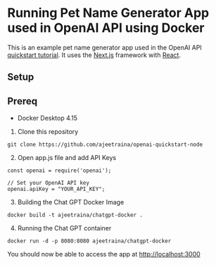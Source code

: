 # Running Pet Name Generator App used in OpenAI API using Docker

This is an example pet name generator app used in the OpenAI API [quickstart tutorial](https://beta.openai.com/docs/quickstart). It uses the [Next.js](https://nextjs.org/) framework with [React](https://reactjs.org/). 

## Setup

## Prereq

- Docker Desktop 4.15


1. Clone this repository

```
git clone https://github.com/ajeetraina/openai-quickstart-node
```

2. Open app.js file and add API Keys


```
const openai = require('openai');

// Set your OpenAI API key
openai.apiKey = "YOUR_API_KEY";
```


3. Building the Chat GPT Docker Image

```
docker build -t ajeetraina/chatgpt-docker .
```

4. Running the Chat GPT container

```
docker run -d -p 8080:8080 ajeetraina/chatgpt-docker
```

You should now be able to access the app at [http://localhost:3000](http://localhost:3000)
